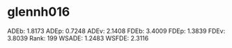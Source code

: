 # glennh016

ADEb: 1.8173
ADEp: 0.7248
ADEv: 2.1408
FDEb: 3.4009
FDEp: 1.3839
FDEv: 3.8039
Rank: 199
WSADE: 1.2483
WSFDE: 2.3116